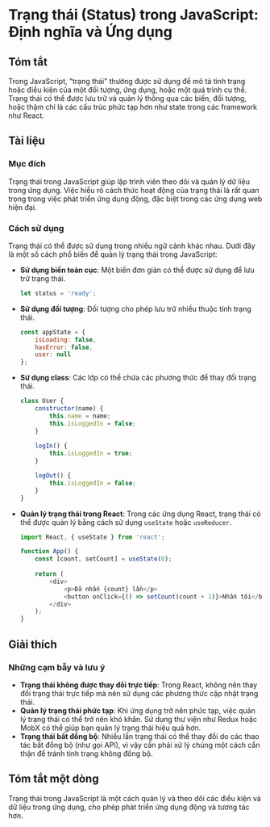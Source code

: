 <!--
Meta Description: # Trạng thái (Status) trong JavaScript: Định nghĩa và Ứng dụng ## Tóm tắt Trong JavaScript, "trạng thái" thường được sử dụng để mô tả tình trạng hoặc ...
Meta Keywords: trạng, thái, dụng, trong, các
-->

# Trạng thái (Status) trong JavaScript: Định nghĩa và Ứng dụng

## Tóm tắt
Trong JavaScript, "trạng thái" thường được sử dụng để mô tả tình trạng hoặc điều kiện của một đối tượng, ứng dụng, hoặc một quá trình cụ thể. Trạng thái có thể được lưu trữ và quản lý thông qua các biến, đối tượng, hoặc thậm chí là các cấu trúc phức tạp hơn như state trong các framework như React.

## Tài liệu
### Mục đích
Trạng thái trong JavaScript giúp lập trình viên theo dõi và quản lý dữ liệu trong ứng dụng. Việc hiểu rõ cách thức hoạt động của trạng thái là rất quan trọng trong việc phát triển ứng dụng động, đặc biệt trong các ứng dụng web hiện đại.

### Cách sử dụng
Trạng thái có thể được sử dụng trong nhiều ngữ cảnh khác nhau. Dưới đây là một số cách phổ biến để quản lý trạng thái trong JavaScript:

- **Sử dụng biến toàn cục**: Một biến đơn giản có thể được sử dụng để lưu trữ trạng thái.
  
  ```javascript
  let status = 'ready';
  ```

- **Sử dụng đối tượng**: Đối tượng cho phép lưu trữ nhiều thuộc tính trạng thái.

  ```javascript
  const appState = {
      isLoading: false,
      hasError: false,
      user: null
  };
  ```

- **Sử dụng class**: Các lớp có thể chứa các phương thức để thay đổi trạng thái.

  ```javascript
  class User {
      constructor(name) {
          this.name = name;
          this.isLoggedIn = false;
      }
      
      logIn() {
          this.isLoggedIn = true;
      }

      logOut() {
          this.isLoggedIn = false;
      }
  }
  ```

- **Quản lý trạng thái trong React**: Trong các ứng dụng React, trạng thái có thể được quản lý bằng cách sử dụng `useState` hoặc `useReducer`.

  ```javascript
  import React, { useState } from 'react';

  function App() {
      const [count, setCount] = useState(0);
      
      return (
          <div>
              <p>Đã nhấn {count} lần</p>
              <button onClick={() => setCount(count + 1)}>Nhấn tôi</button>
          </div>
      );
  }
  ```

## Giải thích
### Những cạm bẫy và lưu ý
- **Trạng thái không được thay đổi trực tiếp**: Trong React, không nên thay đổi trạng thái trực tiếp mà nên sử dụng các phương thức cập nhật trạng thái.
- **Quản lý trạng thái phức tạp**: Khi ứng dụng trở nên phức tạp, việc quản lý trạng thái có thể trở nên khó khăn. Sử dụng thư viện như Redux hoặc MobX có thể giúp bạn quản lý trạng thái hiệu quả hơn.
- **Trạng thái bất đồng bộ**: Nhiều lần trạng thái có thể thay đổi do các thao tác bất đồng bộ (như gọi API), vì vậy cần phải xử lý chúng một cách cẩn thận để tránh tình trạng không đồng bộ.

## Tóm tắt một dòng
Trạng thái trong JavaScript là một cách quản lý và theo dõi các điều kiện và dữ liệu trong ứng dụng, cho phép phát triển ứng dụng động và tương tác hơn.
